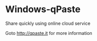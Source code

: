 Windows-qPaste
==============

Share quickly using online cloud service

Goto http://qpaste.it for more information